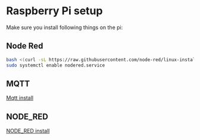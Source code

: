 # Raspberry Pi setup

Make sure you install following things on the pi:

## Node Red

```bash
bash <(curl -sL https://raw.githubusercontent.com/node-red/linux-installers/master/deb/update-nodejs-and-nodered)
sudo systemctl enable nodered.service
```

## MQTT

[Mqtt install](/Mqtt_Script/MQTT_Setup.md)

## NODE_RED

[NODE_RED install](/Node-Red/Node_Red.md)
